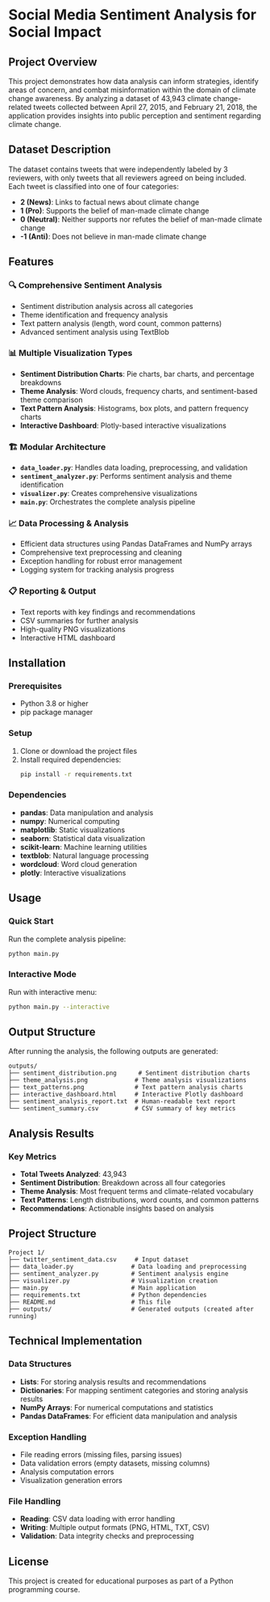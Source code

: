 # Social Media Sentiment Analysis for Social Impact

## Project Overview

This project demonstrates how data analysis can inform strategies, identify areas of concern, and combat misinformation within the domain of climate change awareness. By analyzing a dataset of 43,943 climate change-related tweets collected between April 27, 2015, and February 21, 2018, the application provides insights into public perception and sentiment regarding climate change.

## Dataset Description

The dataset contains tweets that were independently labeled by 3 reviewers, with only tweets that all reviewers agreed on being included. Each tweet is classified into one of four categories:

- **2 (News)**: Links to factual news about climate change
- **1 (Pro)**: Supports the belief of man-made climate change
- **0 (Neutral)**: Neither supports nor refutes the belief of man-made climate change
- **-1 (Anti)**: Does not believe in man-made climate change

## Features

### 🔍 **Comprehensive Sentiment Analysis**
- Sentiment distribution analysis across all categories
- Theme identification and frequency analysis
- Text pattern analysis (length, word count, common patterns)
- Advanced sentiment analysis using TextBlob

### 📊 **Multiple Visualization Types**
- **Sentiment Distribution Charts**: Pie charts, bar charts, and percentage breakdowns
- **Theme Analysis**: Word clouds, frequency charts, and sentiment-based theme comparison
- **Text Pattern Analysis**: Histograms, box plots, and pattern frequency charts
- **Interactive Dashboard**: Plotly-based interactive visualizations

### 🏗️ **Modular Architecture**
- **`data_loader.py`**: Handles data loading, preprocessing, and validation
- **`sentiment_analyzer.py`**: Performs sentiment analysis and theme identification
- **`visualizer.py`**: Creates comprehensive visualizations
- **`main.py`**: Orchestrates the complete analysis pipeline

### 📈 **Data Processing & Analysis**
- Efficient data structures using Pandas DataFrames and NumPy arrays
- Comprehensive text preprocessing and cleaning
- Exception handling for robust error management
- Logging system for tracking analysis progress

### 📋 **Reporting & Output**
- Text reports with key findings and recommendations
- CSV summaries for further analysis
- High-quality PNG visualizations
- Interactive HTML dashboard

## Installation

### Prerequisites
- Python 3.8 or higher
- pip package manager

### Setup
1. Clone or download the project files
2. Install required dependencies:
   ```bash
   pip install -r requirements.txt
   ```

### Dependencies
- **pandas**: Data manipulation and analysis
- **numpy**: Numerical computing
- **matplotlib**: Static visualizations
- **seaborn**: Statistical data visualization
- **scikit-learn**: Machine learning utilities
- **textblob**: Natural language processing
- **wordcloud**: Word cloud generation
- **plotly**: Interactive visualizations

## Usage

### Quick Start
Run the complete analysis pipeline:
```bash
python main.py
```

### Interactive Mode
Run with interactive menu:
```bash
python main.py --interactive
```
## Output Structure

After running the analysis, the following outputs are generated:

```
outputs/
├── sentiment_distribution.png      # Sentiment distribution charts
├── theme_analysis.png             # Theme analysis visualizations
├── text_patterns.png              # Text pattern analysis charts
├── interactive_dashboard.html     # Interactive Plotly dashboard
├── sentiment_analysis_report.txt  # Human-readable text report
└── sentiment_summary.csv          # CSV summary of key metrics
```

## Analysis Results

### Key Metrics
- **Total Tweets Analyzed**: 43,943
- **Sentiment Distribution**: Breakdown across all four categories
- **Theme Analysis**: Most frequent terms and climate-related vocabulary
- **Text Patterns**: Length distributions, word counts, and common patterns
- **Recommendations**: Actionable insights based on analysis

## Project Structure

```
Project 1/
├── twitter_sentiment_data.csv     # Input dataset
├── data_loader.py                # Data loading and preprocessing
├── sentiment_analyzer.py         # Sentiment analysis engine
├── visualizer.py                 # Visualization creation
├── main.py                       # Main application
├── requirements.txt              # Python dependencies
├── README.md                     # This file
├── outputs/                      # Generated outputs (created after running)
```

## Technical Implementation

### Data Structures
- **Lists**: For storing analysis results and recommendations
- **Dictionaries**: For mapping sentiment categories and storing analysis results
- **NumPy Arrays**: For numerical computations and statistics
- **Pandas DataFrames**: For efficient data manipulation and analysis

### Exception Handling
- File reading errors (missing files, parsing issues)
- Data validation errors (empty datasets, missing columns)
- Analysis computation errors
- Visualization generation errors

### File Handling
- **Reading**: CSV data loading with error handling
- **Writing**: Multiple output formats (PNG, HTML, TXT, CSV)
- **Validation**: Data integrity checks and preprocessing

## License

This project is created for educational purposes as part of a Python programming course.
